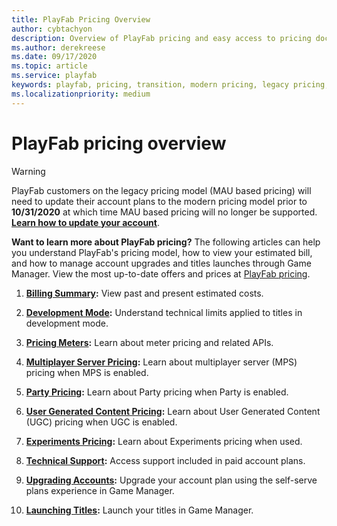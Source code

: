 ```yaml
---
title: PlayFab Pricing Overview
author: cybtachyon
description: Overview of PlayFab pricing and easy access to pricing documentation.
ms.author: derekreese
ms.date: 09/17/2020
ms.topic: article
ms.service: playfab
keywords: playfab, pricing, transition, modern pricing, legacy pricing, base rate
ms.localizationpriority: medium
---
```

# PlayFab pricing overview

> [!WARNING]
> PlayFab customers on the legacy pricing model (MAU based pricing) will need to update their account plans to the modern pricing model prior to **10/31/2020** at which time MAU based pricing will no longer be supported. **[Learn how to update your account](../pricing/transition.md)**.

**Want to learn more about PlayFab pricing?** The following articles can help you understand PlayFab's pricing model, how to view your estimated bill, and how to manage account upgrades and titles launches through Game Manager. View the most up-to-date offers and prices at [PlayFab pricing](https://www.playfab.com/pricing).

1. **[Billing Summary](../pricing/billingdetails.md):** View past and present estimated costs.

2. **[Development Mode](../pricing/development-mode.md):** Understand technical limits applied to titles in development mode.

3. **[Pricing Meters](../pricing/meters/meters.md):** Learn about meter pricing and related APIs.

4. **[Multiplayer Server Pricing](../multiplayer/servers/billing-for-thunderhead.md):** Learn about multiplayer server (MPS) pricing when MPS is enabled.

5. **[Party Pricing](../multiplayer/networking/pricing.md):** Learn about Party pricing when Party is enabled.

6. **[User Generated Content Pricing](meters/ugc-meters.md):** Learn about User Generated Content (UGC) pricing when UGC is enabled.

7. **[Experiments Pricing](../analytics/experiments/pricing.md):** Learn about Experiments pricing when used.

8. **[Technical Support](../pricing/paidtechnicalsupport.md):** Access support included in paid account plans.

9. **[Upgrading Accounts](../pricing/account-upgrades.md):** Upgrade your account plan using the self-serve plans experience in Game Manager.

10. **[Launching Titles](../pricing/title-launches.md):** Launch your titles in Game Manager.

